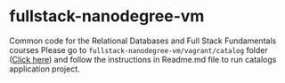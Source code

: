 fullstack-nanodegree-vm
=============

Common code for the Relational Databases and Full Stack Fundamentals courses
Please go to `fullstack-nanodegree-vm/vagrant/catalog` folder ([Click here](https://github.com/mbhargav294/fullstack-nanodegree-vm/tree/master/vagrant/catalog)) and follow the instructions in Readme.md file to run catalogs application project.
